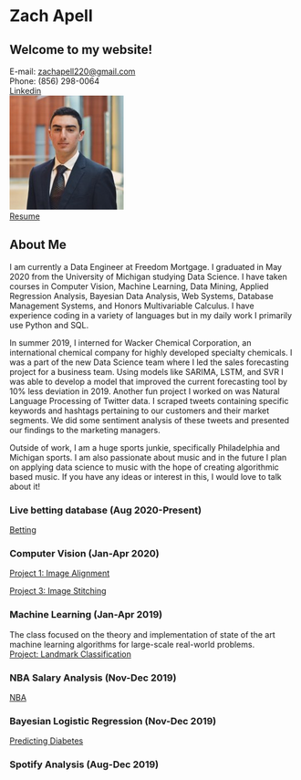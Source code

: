 # Zach Apell

## Welcome to my website!
E-mail: zachapell220@gmail.com  
Phone: (856) 298-0064  
[Linkedin](https://www.linkedin.com/in/zach-apell/)  
![me](./0.jpeg)  
[Resume](./Apell_Zachary_Resume(W21)-edited.pdf)


## About Me
I am currently a Data Engineer at Freedom Mortgage.  I graduated in May 2020 from the University of Michigan studying Data Science.  I have taken courses in Computer Vision, Machine Learning, Data Mining, Applied Regression Analysis, Bayesian Data Analysis, Web Systems, Database Management Systems, and Honors Multivariable Calculus.  I have experience coding in a variety of languages but in my daily work I primarily use Python and SQL.  

In summer 2019, I interned for Wacker Chemical Corporation, an international chemical company for highly developed specialty chemicals.  I was a part of the new Data Science team where I led the sales forecasting project for a business team.  Using models like SARIMA, LSTM, and SVR I was able to develop a model that improved the current forecasting tool by 10% less deviation in 2019.  Another fun project I worked on was Natural Language Processing of Twitter data.  I scraped tweets containing specific keywords and hashtags pertaining to our customers and their market segments.  We did some sentiment analysis of these tweets and presented our findings to the marketing managers.

Outside of work, I am a huge sports junkie, specifically Philadelphia and Michigan sports.  I am also passionate about music and in the future I plan on applying data science to music with the hope of creating algorithmic based music.  If you have any ideas or interest in this, I would love to talk about it!



### Live betting database (Aug 2020-Present)
[Betting](./gambling/overview.md)

### Computer Vision (Jan-Apr 2020)
[Project 1: Image Alignment](./eecs442_p1/README.md)  

[Project 3: Image Stitching](./eecs442_p3/README.md)

### Machine Learning (Jan-Apr 2019)
The class focused on the theory and implementation of state of the art machine learning algorithms for large-scale real-world problems.\
[Project: Landmark Classification](./eecs445_p2/README.md)

### NBA Salary Analysis (Nov-Dec 2019)
[NBA](./415_final_project/overview.md)

### Bayesian Logistic Regression (Nov-Dec 2019)
[Predicting Diabetes](./final_project/overview.md)

### Spotify Analysis (Aug-Dec 2019)






